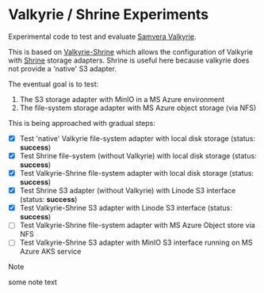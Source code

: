 # Valkyrie / Shrine Experiments
Experimental code to test and evaluate [Samvera Valkyrie](https://github.com/samvera/valkyrie).

This is based on  [Valkyrie-Shrine](https://github.com/samvera-labs/valkyrie-shrine) which allows the configuration of Valkyrie with [Shrine](http://shrinerb.com/) storage adapters. Shrine is useful here because valkyrie does not provide a 'native' S3 adapter.

The eventual goal is to test:

1. The S3 storage adapter with MinIO in a MS Azure environment
2. The file-system storage adapter with MS Azure object storage (via NFS)

This is being approached with gradual steps:

- [x] Test 'native' Valkyrie file-system adapter with local disk storage (status: **success**)
- [x] Test Shrine file-system (without Valkyrie) with local disk storage (status: **success**)
- [x] Test Valkyrie-Shrine file-system adapter with local disk storage (status: **success**)
- [x] Test Shrine S3 adapter (without Valkyrie) with Linode S3 interface (status: **success**)
- [x] Test Valkyrie-Shrine S3 adapter with Linode S3 interface (status: **success**)
- [ ] Test Valkyrie-Shrine file-system adapter with MS Azure Object store via NFS
- [ ] Test Valkyrie-Shrine S3 adapter with MinIO S3 interface running on MS Azure AKS service

> [!NOTE]
> some note text
